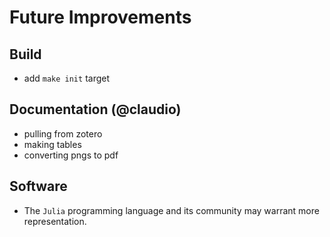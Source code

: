 # Future Improvements


## Build

- add `make init` target

## Documentation (@claudio)

- pulling from zotero
- making tables
- converting pngs to pdf


## Software

- The `Julia` programming language and its community may warrant more representation.

